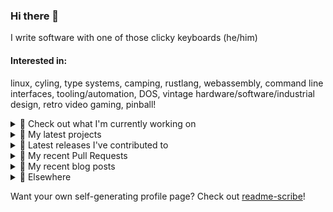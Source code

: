 ### Hi there 👋

I write software with one of those clicky keyboards (he/him)

#### Interested in:
linux, cyling, type systems, camping, rustlang, webassembly, command line interfaces, tooling/automation, DOS, vintage hardware/software/industrial design, retro video gaming, pinball!

<details><summary>👀 Check out what I'm currently working on</summary><br />

- [MetaMask/metamask-mobile](https://github.com/MetaMask/metamask-mobile) - Mobile web browser providing access to websites that use the Ethereum blockchain (2 days ago)
- [rickycodes/www](https://github.com/rickycodes/www) - my website built using Rust (stdweb) → .wasm (also: dat://ricky.codes) (4 days ago)
- [MetaMask/metamask-extension](https://github.com/MetaMask/metamask-extension) - :globe_with_meridians: :electric_plug: The MetaMask browser extension enables browsing Ethereum blockchain enabled websites (1 week ago)
- [MetaMask/controllers](https://github.com/MetaMask/controllers) - Collection of platform-agnostic modules for creating secure data models for cryptocurrency wallets (2 weeks ago)
- [rickycodes/card](https://github.com/rickycodes/card) - npx business card built with rust targeting wasm (1 month ago)
</details>

<details><summary>🌱 My latest projects</summary><br />

- [rickycodes/kitties](https://github.com/rickycodes/kitties) - micro site to browse CryptoKitties
- [rickycodes/pve-no-subscription](https://github.com/rickycodes/pve-no-subscription) - Proxmox VE No-Subscription Removal
- [rickycodes/ftse-rs](https://github.com/rickycodes/ftse-rs) - scrape and filter hl.co.uk market summaries
- [rickycodes/card](https://github.com/rickycodes/card) - npx business card built with rust targeting wasm
- [rickycodes/dat-proxy-browser](https://github.com/rickycodes/dat-proxy-browser) - Rough sketch of a decentralised (supporting DAT) mobile web browser built with react-native
</details>

<details><summary>🔭 Latest releases I've contributed to</summary><br />

- [MetaMask/web3-provider-engine](https://github.com/MetaMask/web3-provider-engine) ([v16.0.4](https://github.com/MetaMask/web3-provider-engine/releases/tag/v16.0.4), 2 days ago) - A JavaScript library for composing Ethereum provider objects using middleware modules
- [MetaMask/metamask-extension](https://github.com/MetaMask/metamask-extension) ([v10.14.0](https://github.com/MetaMask/metamask-extension/releases/tag/v10.14.0), 3 days ago) - :globe_with_meridians: :electric_plug: The MetaMask browser extension enables browsing Ethereum blockchain enabled websites
- [MetaMask/metamask-mobile](https://github.com/MetaMask/metamask-mobile) ([v5.0.1](https://github.com/MetaMask/metamask-mobile/releases/tag/v5.0.1), 1 week ago) - Mobile web browser providing access to websites that use the Ethereum blockchain
- [MetaMask/controllers](https://github.com/MetaMask/controllers) ([v28.0.0](https://github.com/MetaMask/controllers/releases/tag/v28.0.0), 2 weeks ago) - Collection of platform-agnostic modules for creating secure data models for cryptocurrency wallets
- [rickycodes/card](https://github.com/rickycodes/card) ([v1.5.8](https://github.com/rickycodes/card/releases/tag/v1.5.8), 1 month ago) - npx business card built with rust targeting wasm
</details>

<details><summary>🔨 My recent Pull Requests</summary><br />

- [Sort the languages in the language selector](https://github.com/MetaMask/metamask-mobile/pull/4186) on [MetaMask/metamask-mobile](https://github.com/MetaMask/metamask-mobile) (2 days ago)
- [Adjust language mapping](https://github.com/MetaMask/metamask-mobile/pull/4157) on [MetaMask/metamask-mobile](https://github.com/MetaMask/metamask-mobile) (5 days ago)
- [Feature/remove bitmask](https://github.com/MetaMask/metamask-extension/pull/14489) on [MetaMask/metamask-extension](https://github.com/MetaMask/metamask-extension) (1 week ago)
- [Feature/update create release pr](https://github.com/MetaMask/metamask-mobile/pull/4136) on [MetaMask/metamask-mobile](https://github.com/MetaMask/metamask-mobile) (1 week ago)
- [Feature/remove bitmask](https://github.com/MetaMask/metamask-mobile/pull/4134) on [MetaMask/metamask-mobile](https://github.com/MetaMask/metamask-mobile) (1 week ago)
</details>

<details><summary>📜 My recent blog posts</summary><br />

- [Publishing my Website to the peer-to-peer Web](//ricky.codes/blog/posts/publishing-to-the-peer-to-peer-web/) (3 years ago)
</details>

<details><summary>🔗 Elsewhere</summary><br />

- Web: https://ricky.codes
- Twitter: https://twitter.com/rickycodes
- Blog: https://ricky.codes/blog
</details>

Want your own self-generating profile page? Check out [readme-scribe](https://github.com/muesli/readme-scribe)!

